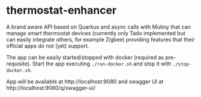 # thermostat-enhancer
A brand aware API based on Quarkus and async calls with Mutiny that can manage smart thermostat devices 
(currently only Tado implemented but can easily integrate others, for example Zigbee)
providing features that their official apps do not (yet) support.

The app can be easily started/stopped with docker (required as pre-requisite).
Start the app executing `./run-docker.sh` and stop it with `./stop-docker.sh`.

App will be available at http://localhost:9080 and swagger UI at http://localhost:9080/q/swagger-ui/